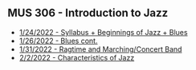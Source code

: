 ## MUS 306 - Introduction to Jazz
- [1/24/2022 - Syllabus + Beginnings of Jazz + Blues](notes/1-24.html)
- [1/26/2022 - Blues cont.](notes/1-26.html)
- [1/31/2022 - Ragtime and Marching/Concert Band](notes/1-31.html)
- [2/2/2022 - Characteristics of Jazz](notes/2-2.md)